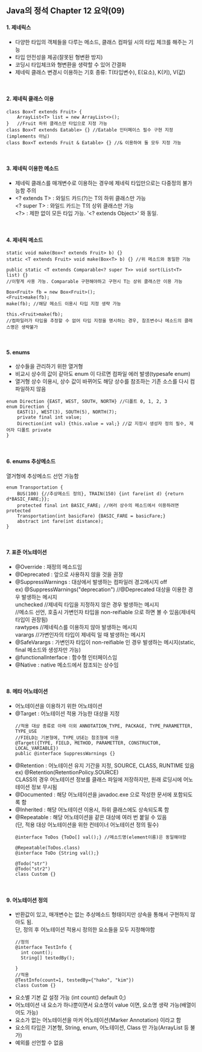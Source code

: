 Java의 정석 Chapter 12 요약(09)
---

#### 1. 제네릭스
- 다양한 타입의 객체들을 다루는 메소드, 클래스 컴파일 시의 타입 체크를 해주는 기능
- 타입 안전성을 제공(잘못된 형변환 방지)
- 코딩시 타입체크와 형변환을 생략할 수 있어 간결화
- 제네릭 클래스 변경시 이용하는 기호 종류: T(타입변수), E(요소), K(키), V(값)
<br>

#### 2. 제네릭 클래스 이용
```
class Box<T extends Fruit> {
    ArrayList<T> list = new ArrayList<>();
}   //Fruit 하위 클래스만 타입으로 지정 가능
class Box<T extends Eatable> {} //Eatable 인터페이스 필수 구현 지정(implements 아님)
class Box<T extends Fruit & Eatable> {} //& 이용하여 둘 모두 지정 가능
```
<br>

#### 3. 제네릭 이용한 메소드
- 제네릭 클래스를 매개변수로 이용하는 경우에 제네릭 타입만으로는 다중정의 불가능함 주의
- \<? extends T> : 와일드 카드(?)는 T의 하위 클래스만 가능  
  \<? super T> : 와일드 카드는 T의 상위 클래스만 가능  
  \<?> : 제한 없이 모든 타입 가능. '<? extends Object>' 와 동일. 
<br>

#### 4. 제네릭 메소드
```
static void make(Box<? extends Fruit> b) {}
static <T extends Fruit> void make(Box<T> b) {} //위 메소드와 동일한 기능

public static <T extends Comparable<? super T>> void sort(List<T> list) {}
//이렇게 사용 가능. Comparable 구현해야하고 구현시 T는 상위 클래스만 이용 가능

Box<Fruit> fb = new Box<Fruit>();
<Fruit>make(fb); 
make(fb); //해당 메소드 이용시 타입 지정 생략 가능

this.<Fruit>make(fb); 
//컴파일러가 타입을 추정할 수 없어 타입 지정을 명시하는 경우, 참조변수나 메소드의 클래스명은 생략불가
```
<br>

#### 5. enums
- 상수들을 관리하기 위한 열거형
- 비교시 상수의 값이 같아도 enum 이 다르면 컴파일 에러 발생(typesafe enum)
- 열거형 상수 이용시, 상수 값이 바뀌어도 해당 상수를 참조하는 기존 소스를 다시 컴파일하지 않음
```
enum Direction {EAST, WEST, SOUTH, NORTH} //디폴트 0, 1, 2, 3
enum Direction {
    EAST(1), WEST(3), SOUTH(5), NORTH(7);
    private final int value;
    Direction(int val) {this.value = val;} //값 지정시 생성자 정의 필수, 제어자 디폴트 private
}
```
<br>

#### 6. enums 추상메소드
열거형에 추상메소드 선언 가능함
```
enum Transportation {
    BUS(100) {//추상메소드 정의}, TRAIN(150) {int fare(int d) {return d*BASIC_FARE;}};
    protected final int BASIC_FARE; //여러 상수의 메소드에서 이용하려면 protected
    Transportation(int basicFare) {BASIC_FARE = basicFare;}
    abstract int fare(int distance);
}
```
<br>

#### 7. 표준 어노테이션
- @Override : 재정의 메소드임
- @Deprecated : 앞으로 사용하지 않을 것을 권장
- @SuppressWarnings : 대상에서 발생하는 컴파일러 경고메시지 off  
    ex) @SuppressWarnings("deprecation") //@Deprecated 대상을 이용한 경우 발생하는 메시지  
     unchecked //제네릭 타입을 지정하지 않은 경우 발생하는 메시지  
               //메소드 선언, 호출시 가변인자 타입을 non-reifiable 으로 하면 볼 수 있음(제네릭 타입이 권장됨)  
     rawtypes  //제네릭스를 이용하지 않아 발생하는 메시지  
     varargs   //가변인자의 타입이 제네릭 일 때 발생하는 메시지   
- @SafeVarargs : 가변인자 타입이 non-reifiable 인 경우 발생하는 메시지(static, final 메소드와 생성자만 가능)
- @functionalInterface : 함수형 인터페이스임
- @Native : native 메소드에서 참조되는 상수임
<br>

#### 8. 메타 어노테이션
- 어노테이션을 이용하기 위한 어노테이션
- @Target : 어노테이션 적용 가능한 대상을 지정
   ```
   //적용 대상 종류로 아래 이외 ANNOTATION_TYPE, PACKAGE, TYPE_PARAMETTER, TYPE_USE
   //FIELD는 기본형에, TYPE_USE는 참조형에 이용
   @Target({TYPE, FIELD, METHOD, PARAMETTER, CONSTRUCTOR, LOCAL_VARIABLE})
   public @interface SuppressWarnings {}
   ```
- @Retention : 어노테이션 유지 기간을 지정, SOURCE, CLASS, RUNTIME 있음  
   ex) @Retention(RetentionPolicy.SOURCE)  
   CLASS의 경우 어노테이션 정보를 클래스 파일에 저장하지만, 원래 로딩시에 어노테이션 정보 무시됨  
- @Documented : 해당 어노테이션을 javadoc.exe 으로 작성한 문서에 포함되도록 함
- @Inherited : 해당 어노테이션 이용시, 하위 클래스에도 상속되도록 함
- @Repeatable : 해당 어노테이션을 같은 대상에 여러 번 붙일 수 있음  
   (단, 적용 대상 어노테이션을 위한 컨테이너 어노테이션 정의 필수) 
   ```
   @interface ToDos {ToDo[] val();} //메소드명(element이름)은 동일해야함

   @Repeatable(ToDos.class)
   @interface ToDo {String val();}

   @Todo("str")
   @Todo("str2")
   class Custom {}
   ```
<br>

#### 9. 어노테이션 정의
- 반환값이 있고, 매개변수는 없는 추상메소드 형태이지만 상속을 통해서 구현하지 않아도 됨.  
  단, 정의 후 어노테이션 적용시 정의한 요소들을 모두 지정해야함  
  ```
  //정의
  @interface TestInfo {
    int count();
    String[] testedBy();

  }
  //적용
  @TestInfo(count=1, testedBy={"hako", "kim"})
  class Custom {}
  ```
- 요소별 기본 값 설정 가능 (int count() default 0;)
- 어노테이션 내 요소가 하나뿐이면서 요소명이 value 이면, 요소명 생략 가능(배열이어도 가능)
- 요소가 없는 어노테이션을 마커 어노테이션(Marker Annotation) 이라고 함
- 요소의 타입은 기본형, String, enum, 어노테이션, Class 만 가능(ArrayList<T> 등 불가)
- 예외를 선언할 수 없음
<br>
